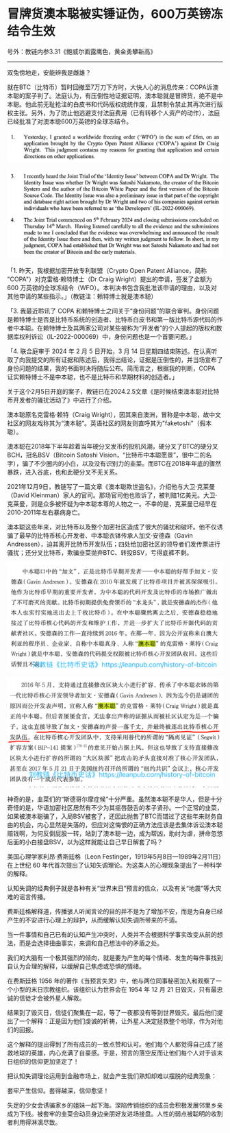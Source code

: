 # 冒牌货澳本聪被实锤证伪，600万英镑冻结令生效

号外：教链内参3.31《鲍威尔面露鹰色，黄金勇攀新高》

* * *

双兔傍地走，安能辨我是雌雄？

就在BTC（比特币）暂时回撤至7万刀下方时，大快人心的消息传来：COPA诉澳本聪的案子判了。法庭认为，有压倒性地证据证明，澳本聪就是冒牌货，绝不是中本聪。他此前无耻抢注的白皮书和代码版权统统作废，且禁制令禁止其再次进行版权主张。另外，为了防止他逃避支付法庭费用（已有转移个人资产的动作），法庭已经批准了对澳本聪600万英镑的全球冻结令。

![](2024-03-31-A01.png)

![](2024-03-31-A02.png)

「1. 昨天，我根据加密开放专利联盟（Crypto Open Patent Alliance，简称 "COPA"）对克雷格·赖特博士（Dr Craig Wright）提出的申请，签发了金额为 600 万英镑的全球冻结令（WFO）。本判决书包含我批准该申请的理由，以及对其他申请的某些指示。」（教链注：赖特博士就是澳本聪）

「3. 我最近聆讯了 COPA 和赖特博士之间关于“身份问题”的联合审判。身份问题是赖特博士是否是比特币系统的创造者、比特币白皮书和第一版比特币源代码的作者中本聪。在赖特博士及其两家公司对某些被称为“开发者”的个人提起的版权和数据库权利诉讼（IL-2022-000069）中，身份问题也是一个首要问题。」

「4. 联合庭审于 2024 年 2 月 5 日开始，3 月 14 日星期四结束陈述。在认真听取了向我提交的所有证据和陈述后，我得出结论，证据是压倒性的，并当场宣布了身份问题的结果，我的书面判决将随后公布。简而言之，根据我的判断，COPA 证实赖特博士不是中本聪，也不是比特币和早期材料的创造者。」

关于这个2月5日开庭的案子，教链已在2024.2.5文章《是时候结束澳本聪对比特币开发者的骚扰活动了》中进行了介绍。

澳本聪原名克雷格·赖特（Craig Wright），因其来自澳洲，冒称是中本聪，故中文社区的网友戏称其为“澳本聪”。英语社区的网友则直呼其为"faketoshi"（假本聪）。

澳本聪在2018年下半年趁着当年硬分叉发币的投机风潮，硬分叉了BTC的硬分叉BCH，冠名BSV（Bitcoin Satoshi Vision，“比特币中本聪愿景”，很中二的名字），骗了不少圈内的小白，以及没有识别力的韭菜。而BTC在2018年年底的骤然暴跌，进入谷底，也和此硬分叉不无关系。

2021年12月9日，教链写了一篇文章《澳本聪欺世盗名》，介绍他与大卫·克莱曼（David Kleinman）家人的官司。那场官司他也败诉了，被判赔1亿美元。大卫·克莱曼，则是众多被怀疑为中本聪本尊的人物之一。不幸的是，克莱曼已经早在2010-2011年左右暴病身亡。

澳本聪这些年来，对比特币以及整个加密社区造成了很大的骚扰和破坏。他不仅诱骗了最早的比特币核心开发者、中本聪衣钵传承人加文·安德森（Gavin Andressen），迫其离开比特币开发队伍；四处给加密社区的领导者们发传票进行骚扰；还分叉比特币，欺骗韭菜抛弃BTC、转投BSV，亏得底裤不剩。

![](2024-03-31-A03.png)

![](2024-03-31-A04.png)

神奇的是，韭菜们的“斯德哥尔摩症候”十分严重。虽然澳本聪不是华人，但是十分奇怪的是，华语加密社区居然有不少为其摇唇鼓舌的孝子贤孙。一个正常的韭菜，如果被澳本聪骗了，入局BSV被套了，还因此抛售了BTC而错过了这些年来财务自由的机会，内心显然是失落的，但应对这悔恨的正确方法应该是去集体诉讼澳本聪赔钱啊，为何反倒屁股一转，站到了澳本聪一边，成为帮凶，助纣为虐，拼命忽悠后面的小白接盘BSV，以为这样就能让自己早日解套了吗？

美国心理学家利昂·费斯廷格（Leon Festinger，1919年5月8日—1989年2月11日）在上世纪 60 年代首次提出了认知失调理论。为这类人的心理现象提出了一种科学的解释。

认知失调的经典例子就是各种有关“世界末日”预言的信众，以及有关“地震”等大灾难的谣言传播。

费斯廷格解释道，传播骇人听闻言论的目的并不是为了增加不安，而是为自身已经产生的不安进行心理上的辩护，从而缓解认知失调所带来的不适。

当一件事情和自己已有的认知产生冲突时，人类并不会根据科学事实改变从前的想法，而是会选择扭曲事实，来调和自己想法中的矛盾之处。

我们的大脑有一个极其强烈的倾向，就是要为产生的每个情绪、发生的每件事找到自认为合理的解释，以缓解自己焦虑或恐惧的情绪。

在费斯廷格 1956 年的著作《当预言失灵》中，他与两位同事秘密加入和观察了一个小型的末日宗教组织。该组织认为世界会在 1954 年 12 月 21 日毁灭，只有最忠诚的信徒才会被外星人解救。

结果到了毁灭日，信徒们聚集在一起，等了一夜都没有等到世界毁灭。最后他们提出了一个解释：正是因为他们虔诚的祈祷，让外星人决定拯救整个地球，作为对他们的回报。

这个解释的提出得到了所有成员的一致点赞和认可。他们每个人都觉得自己成了拯救地球的英雄，内心充满了自豪感。于是，预言的落空反而让他们每个人对于该末日组织的信仰更加坚定了！

把认知失调理论运用到金融市场上，就会产生我们熟知却难以摆脱的经典现象：

套牢产生信仰。套得越深，信仰愈坚！

失足的少女会诱骗家乡的姐妹一起下海。深陷传销组织的成员会积极发展邻里乡亲成为下线。被套牢的韭菜会动员身边亲朋好友进场接盘。人性的弱点被聪明的收割者利用得淋漓尽致。
